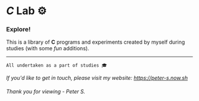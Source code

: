 # *C* Lab ⚙️

### Explore!

This is a library of **C** programs and experiments created by myself during studies (with some *fun* additions).

---
```
All undertaken as a part of studies 🎓
```

*If you'd like to get in touch, please visit my website: https://peter-s.now.sh*

###### Thank you for viewing - Peter S.

